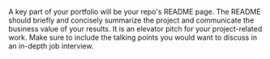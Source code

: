 A key part of your portfolio will be your repo's README page. The README should briefly and concisely summarize the project and communicate the business value of your results. It is an elevator pitch for your project-related work.  Make sure to include the talking points you would want to discuss in an in-depth job interview.

